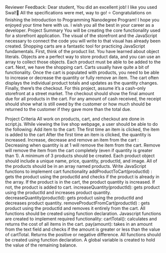 Reviewer Feedback:
Dear student,
You did an excellent job! I like you used Swal!🚀
All the specifications were met, way to go! ⭐
Congratulations on finishing the Introduction to Programming Nanodegree Program! I hope you enjoyed your time here with us. I wish you all the best in your career as a developer.
Project Summary
You will be creating the core functionality used for a storefront application. The visual of the storefront and the JavaScript necessary to connect the code you will write to that visual has already been created. Shopping carts are a fantastic tool for practicing JavaScript fundamentals. First, think of the product list. You have learned about object literals. Objects are a perfect way to store product data, and you can use an array to collect those objects. Each product must be able to be added to the cart. Next, we have the shopping cart. Carts usually have quite a bit of functionality. Once the cart is populated with products, you need to be able to increase or decrease the quantity or fully remove an item. The cart often displays the individual product totals and updates as the quantity changes. Finally, there’s the checkout. For this project, assume it’s a cash-only storefront at a street market. The checkout should show the final amount due for all products in the cart. For any amount of cash received, the receipt should show what is still owed by the customer or how much should be returned to the customer if they gave more than the total due.

Project Criteria
All work on products, cart, and checkout are done in script.js.
While viewing the live shop webpage, a user should be able to do the following:
Add item to the cart:
The first time an item is clicked, the item is added to the cart
After the first time an item is clicked, the quantity is increased.
Increase, decrease and remove an item from the cart :
Decreasing when quantity is at 1 will remove the item from the cart.
Remove will remove the item from the cart completely (even if quantity is greater than 1).
A minimum of 3 products should be created.
Each product object should include a unique name, price, quantity, productId, and image.
All of the products should be in an array named products.
Write JavaScript functions to implement cart functionality
addProductToCart(productId) : gets the product using the productId and checks if the product is already in the array. If the product is in the cart, the product quantity is increased. If not, the product is added to cart.
increaseQuantity(productId): gets product using the productId and increases product quantity.
decreaseQuantity(productId): gets product using the productId and decreases product quantity.
removeProductFromCart(productId) : gets product using the productId and removes it entirely from the cart.
All functions should be created using function declaration.
Javascript functions are created to implement required functionality:
cartTotal(): calculates and returns the cost of all items in the cart.
pay(amount): takes in an amount from the text field and checks if the amount is greater or less than the value of cartTotal. Returns the positive or negative difference.
All functions should be created using function declaration.
A global variable is created to hold the value of the remaining balance.
